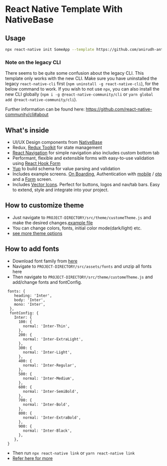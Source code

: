 # React Native Template With NativeBase

## Usage

```sh
npx react-native init SomeApp --template https://github.com/anirudh-antino/RNTemplate.git
```

### Note on the legacy CLI

There seems to be quite some confusion about the legacy CLI. This template only works with the new CLI. Make sure you have uninstalled the legacy `react-native-cli` first (`npm uninstall -g react-native-cli`), for the below command to work. If you wish to not use `npx`, you can also install the new CLI globally (`npm i -g @react-native-community/cli` or `yarn global add @react-native-community/cli`).

Further information can be found here: https://github.com/react-native-community/cli#about

## What's inside

- UI/UX Design components from [NativeBase](https://docs.nativebase.io/?utm_source=HomePage&utm_medium=header&utm_campaign=NativeBase_3)
- Redux, [Redux Toolkit](https://redux-toolkit.js.org/introduction/getting-started) for state management 
- [React Navigation](https://reactnavigation.org/docs/getting-started/) for simple navigation also includes custom bottom tab
- Performant, flexible and extensible forms with easy-to-use validation using [React Hook Form](https://react-hook-form.com/get-started)
- [Yup](https://www.npmjs.com/package/yup) to build schema for value parsing and validation
- Includes example screens. [On Boarding](https://github.com/anirudh-antino/RNTemplate/blob/main/template/src/screens/auth/OnBoarding.screen.js), Authentication with [mobile](https://github.com/anirudh-antino/RNTemplate/blob/main/template/src/screens/auth/Login.screen.js) / [otp](https://github.com/anirudh-antino/RNTemplate/blob/main/template/src/screens/auth/OTP.screen.js) and a [Form](https://github.com/anirudh-antino/RNTemplate/blob/main/template/src/screens/form-screen/Form.screen.js) screen.
- Includes [Vector Icons](https://www.npmjs.com/package/react-native-vector-icons). Perfect for buttons, logos and nav/tab bars. Easy to extend, style and integrate into your project. 

## How to customize theme
- Just navigate to `PROJECT-DIRECTORY/src/theme/customeTheme.js` and make the desired changes.[example file](https://github.com/anirudh-antino/RNTemplate/blob/main/template/src/theme/customTheme.js)
- You can change colors, fonts, initial color mode(dark/light) etc.
- [see more theme options](https://docs.nativebase.io/customizing-theme) 

## How to add fonts
- Download font family from [here](https://fonts.google.com/)
- Navigate to `PROJECT-DIRECTORY/src/assets/fonts` and unzip all fonts here
- Then navigate to `PROJECT-DIRECTORY/src/theme/customeTheme.js` and add/change fonts and fontConfig.
```
 fonts: {
    heading: 'Inter',
    body: 'Inter',
    mono: 'Inter',
  },
  fontConfig: {
    Inter: {
      100: {
        normal: 'Inter-Thin',
      },
      200: {
        normal: 'Inter-ExtraLight',
      },
      300: {
        normal: 'Inter-Light',
      },
      400: {
        normal: 'Inter-Regular',
      },
      500: {
        normal: 'Inter-Medium',
      },
      600: {
        normal: 'Inter-SemiBold',
      },
      700: {
        normal: 'Inter-Bold',
      },
      800: {
        normal: 'Inter-ExtraBold',
      },
      900: {
        normal: 'Inter-Black',
      },
    },
 }
```
- Then run ``npx react-native link`` or ``yarn react-native link``
- [Refer here for more](https://blog.logrocket.com/adding-custom-fonts-react-native)




